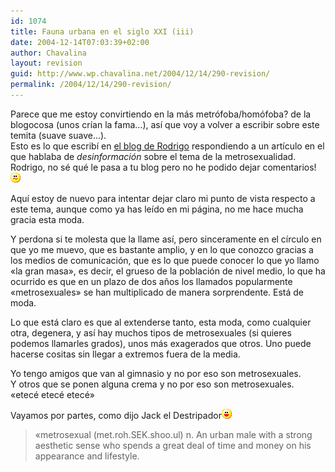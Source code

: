 ```yaml
---
id: 1074
title: Fauna urbana en el siglo XXI (iii)
date: 2004-12-14T07:03:39+02:00
author: Chavalina
layout: revision
guid: http://www.wp.chavalina.net/2004/12/14/290-revision/
permalink: /2004/12/14/290-revision/
---
```

Parece que me estoy convirtiendo en la más metrófoba/homófoba? de la blogocosa (unos cr&iacute;an la fama…), as&iacute; que voy a volver a escribir sobre este temita (suave suave…).  
Esto es lo que escrib&iacute; en <a href="http://trendyboy.com/blog/2004/12/13/la-desinformacion-en-los-medios/" target="_blank">el blog de Rodrigo</a> respondiendo a un art&iacute;culo en el que hablaba de _desinformación_ sobre el tema de la metrosexualidad.  
Rodrigo, no sé qué le pasa a tu blog pero no he podido dejar comentarios!![emo](/imagenes/emoticonos/confuso.gif) 

Aqu&iacute; estoy de nuevo para intentar dejar claro mi punto de vista respecto a este tema, aunque como ya has le&iacute;do en mi página, no me hace mucha gracia esta moda.

Y perdona si te molesta que la llame as&iacute;, pero sinceramente en el c&iacute;rculo en que yo me muevo, que es bastante amplio, y en lo que conozco gracias a los medios de comunicación, que es lo que puede conocer lo que yo llamo «la gran masa», es decir, el grueso de la población de nivel medio, lo que ha ocurrido es que en un plazo de dos a&ntilde;os los llamados popularmente «metrosexuales» se han multiplicado de manera sorprendente. Está de moda.

Lo que está claro es que al extenderse tanto, esta moda, como cualquier otra, degenera, y as&iacute; hay muchos tipos de metrosexuales (si quieres podemos llamarles grados), unos más exagerados que otros. Uno puede hacerse cositas sin llegar a extremos fuera de la media.

Yo tengo amigos que van al gimnasio y no por eso son metrosexuales.  
Y otros que se ponen alguna crema y no por eso son metrosexuales.  
«etecé etecé etecé»

Vayamos por partes, como dijo Jack el Destripador![emo](/imagenes/emoticonos/risa.gif) 

> «metrosexual (met.roh.SEK.shoo.ul) n. An urban male with a strong aesthetic sense who spends a great deal of time and money on his appearance and lifestyle.